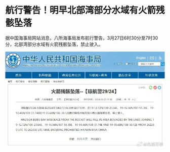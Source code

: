 # 航行警告！明早北部湾部分水域有火箭残骸坠落

据中国海事局网站消息，八所海事局发布航行警告，3月27日6时30分至7时30分，北部湾部分水域有火箭残骸坠落，禁止驶入。 ​​​

![d271e0d8c8ff405406045694258e44e5.jpg](https://raw.githubusercontent.com/qqhsx/qqnews_image/main/2024/03/26/航行警告！明早北部湾部分水域有火箭残骸坠落/d271e0d8c8ff405406045694258e44e5.jpg)

